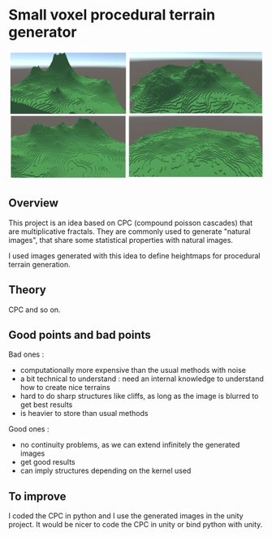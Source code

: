 # Small voxel procedural terrain generator

![Some results](Doc/Screen/Finals/terrains.png)

## Overview

This project is an idea based on CPC (compound poisson cascades) that are multiplicative fractals. They are commonly used to generate "natural images", that share some statistical properties with natural images.

I used images generated with this idea to define heightmaps for procedural terrain generation.

## Theory

CPC and so on.

## Good points and bad points

Bad ones : 
 - computationally more expensive than the usual methods with noise
 - a bit technical to understand : need an internal knowledge to understand how to create nice terrains
 - hard to do sharp structures like cliffs, as long as the image is blurred to get best results
 - is heavier to store than usual methods

Good ones : 
 - no continuity problems, as we can extend infinitely the generated images
 - get good results
 - can imply structures depending on the kernel used

## To improve

I coded the CPC in python and I use the generated images in the unity project. It would be nicer to code the CPC in unity or bind python with unity.
